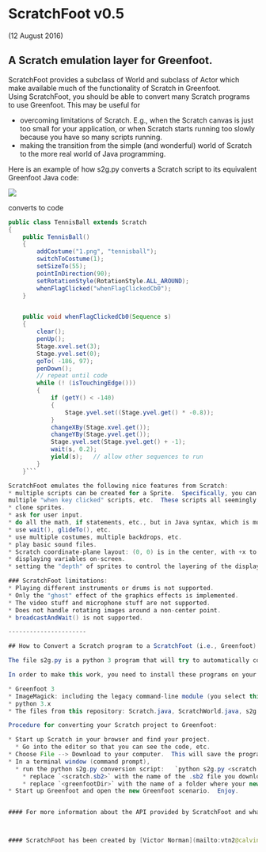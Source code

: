 # ScratchFoot v0.5 
(12 August 2016)

## A Scratch emulation layer for Greenfoot.

ScratchFoot provides a subclass of World and subclass of Actor which make available much of the functionality of Scratch in Greenfoot.  
Using ScratchFoot, you should be able to convert many Scratch programs to use Greenfoot.  This may be useful for

* overcoming limitations of Scratch.  E.g., when the Scratch canvas is just too small for your application, or when Scratch starts 
running too slowly because you have so many scripts running.
* making the transition from the simple (and wonderful) world of Scratch to the more real world of Java programming.

Here is an example of how s2g.py converts a Scratch script to its equivalent Greenfoot Java code:

![](http://i.imgur.com/atm0QcN.png)

converts to code 

```java
public class TennisBall extends Scratch
{
    public TennisBall()
    {
        addCostume("1.png", "tennisball");
        switchToCostume(1);
        setSizeTo(55);
        pointInDirection(90);
        setRotationStyle(RotationStyle.ALL_AROUND);
        whenFlagClicked("whenFlagClickedCb0");
    }


    public void whenFlagClickedCb0(Sequence s)
    {
        clear();
        penUp();
        Stage.xvel.set(3);
        Stage.yvel.set(0);
        goTo( -186, 97);
        penDown();
        // repeat until code
        while (! (isTouchingEdge()))
        {
            if (getY() < -140)
            {
                Stage.yvel.set((Stage.yvel.get() * -0.8));
            }
            changeXBy(Stage.xvel.get());
            changeYBy(Stage.yvel.get());
            Stage.yvel.set(Stage.yvel.get() + -1);
            wait(s, 0.2);
            yield(s);   // allow other sequences to run
        }
    }```

ScratchFoot emulates the following nice features from Scratch:
* multiple scripts can be created for a Sprite.  Specifically, you can create multiple forever loops, multiple "when I receive message" scripts,
multiple "when key clicked" scripts, etc.  These scripts all seemingly run in parallel (just as in Scratch).
* clone sprites.
* ask for user input.
* do all the math, if statements, etc., but in Java syntax, which is much more compact.
* use wait(), glideTo(), etc.
* use multiple costumes, multiple backdrops, etc.
* play basic sound files.
* Scratch coordinate-plane layout: (0, 0) is in the center, with +x to the right, and +y up.
* displaying variables on-screen.
* setting the "depth" of sprites to control the layering of the display of sprites.

### ScratchFoot limitations: 
* Playing different instruments or drums is not supported.
* Only the "ghost" effect of the graphics effects is implemented.
* The video stuff and microphone stuff are not supported.
* Does not handle rotating images around a non-center point.
* broadcastAndWait() is not supported.

----------------------

## How to Convert a Scratch program to a ScratchFoot (i.e., Greenfoot) scenario.

The file s2g.py is a python 3 program that will try to automatically convert a downloaded Scratch project into a Greenfoot scenario. 

In order to make this work, you need to install these programs on your computer:

* Greenfoot 3
* ImageMagick: including the legacy command-line module (you select this when you are installing ImageMagick.)
* python 3.x
* The files from this repository: Scratch.java, ScratchWorld.java, s2g.py, and the various .png files.  You can get these files by downloading the Zip file from here and unzipping them.

Procedure for converting your Scratch project to Greenfoot:

* Start up Scratch in your browser and find your project.  
  * Go into the editor so that you can see the code, etc.
* Choose File --> Download to your computer.  This will save the program as a .sb2 file.
* In a terminal window (command prompt), 
  * run the python s2g.py conversion script:   `python s2g.py <scratch.sb2> <greenfootDir>`
    * replace `<scratch.sb2>` with the name of the .sb2 file you downloaded from Scratch
    * replace `<greenfootDir>` with the name of a folder where your new Greenfoot scenario will be created.
* Start up Greenfoot and open the new Greenfoot scenario.  Enjoy.


#### For more information about the API provided by ScratchFoot and what to expect when you convert a Scratch project to a Greenfoot scenario, see [this wiki page](https://github.com/VictorNorman/ScratchFoot/wiki/Mapping-between-Scratch-Block-and-ScratchFoot-generated-Code).



#### ScratchFoot has been created by [Victor Norman](mailto:vtn2@calvin.edu) at [Calvin College](http://www.calvin.edu) with great help from student Jordan Doorlag.


